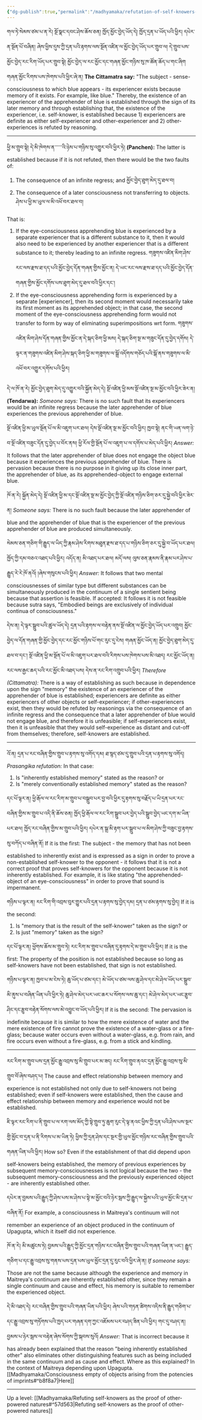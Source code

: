 ```yaml
---
{"dg-publish":true,"permalink":"/madhyamaka/refutation-of-self-knowers-as-the-basis-for-memory/"}
---
```


གལ་ཏེ་སེམས་ཙམ་པ་ན་རེ། སྔོ་སྣང་དབང་ཤེས་ཆོས་ཅན། ཁྱོད་མྱོང་བྱེད་ཡོད་དེ། ཁྱོད་དྲན་པ་ཡོད་པའི་ཕྱིར། དཔེར་ན་སྔོན་པོ་བཞིན། 
ཞེས་ཕྱིས་དུས་ཀྱི་དྲན་པའི་རྟགས་ལས་སྔོན་འཛིན་ལ་མྱོང་བྱེད་ཡོད་པར་གྲུབ་ལ། དེ་གྲུབ་པས་མྱོང་བྱེད་རང་རིག་ཡོད་པར་གྲུབ་སྟེ། 
མྱོང་བྱེད་ལ་རང་མྱོང་དང་གཞན་མྱོང་གཉིས་སུ་ཁ་ཚོན་ཆོད་པ་གང་ཞིག གཞན་མྱོང་རིགས་པས་ཁེགས་པའི་ཕྱིར་ཞེ་ན། 
**The Cittamatra say:** "The subject - sense-consciousness to which blue appears - its experiencer exists because memory of it exists. For example, like blue." Thereby, the existence of an experiencer of the apprehender of blue is established through the sign of its later memory and through establishing that, the existence of the experiencer, i.e. self-knower, is established because 1) experiencers are definite as either self-experiencer and other-experiencer and 2) other-experiences is refuted by reasoning.

---
ཕྱི་མ་གྲུབ་སྟེ། དེ་མི་ཁེགས་ན་་་་་་་འི་ཉེས་པ་གཉིས་སུ་འགྱུར་བའི་ཕྱིར་ཏེ།
**(Panchen):** The latter is established because if it is not refuted, then there would be the two faults of:
1. The consequence of an infinite regress; and མྱོང་བྱེད་ཐུག་མེད་དུ་ཐལ་བ།
2. The consequence of a later consciousness not transferring to objects. ཤེས་པ་ཕྱི་མ་ཡུལ་ལ་མི་འཕོ་བར་ཐལ་བ།

That is:
1. If the eye-consciousness apprehending blue is experienced by a separate experiencer that is a different substance to it, then it would also need to be experienced by another experiencer that is a different substance to it; thereby leading to an infinite regress. 
   གཟུགས་འཛིན་མིག་ཤེས་རང་ལས་རྫས་ཐ་དད་པའི་མྱོང་བྱེད་དོན་གཞན་གྱིས་མྱོང་ན། 
   དེ་ཡང་རང་ལས་རྫས་ཐ་དད་པའི་མྱོང་བྱེད་དོན་གཞན་གྱིས་མྱོང་དགོས་པས་ཐུག་མེད་དུ་ཐལ་བའི་ཕྱིར་དང༌།
2. If the eye-consciousness apprehending form is experienced by a separate [experiencer], then its second moment would necessarily take its first moment as its apprehended object; in that case, the second moment of the eye-consciousness apprehending form would not transfer to form by way of eliminating superimpositions wrt form. 
   གཟུགས་འཛིན་མིག་ཤེས་དོན་གཞན་གྱིས་མྱོང་ན་དེ་སྐད་ཅིག་ཕྱི་མས། དེ་སྐད་ཅིག་སྔ་མ་གཟུང་དོན་དུ་བྱེད་དགོས། 
   དེ་ལྟར་ན་གཟུགས་འཛིན་མིག་ཤེས་སྐད་ཅིག་ཕྱི་མ་གཟུགས་ལ་སྒྲོ་འདོགས་གཅོད་པའི་སྒོ་ནས་གཟུགས་ལ་མི་འཕོ་བར་འགྱུར་དགོས་པའི་ཕྱིར།

དེ་ལ་ཁོ་ན་རེ། མྱོང་བྱེད་ཐུག་མེད་དུ་འགྱུར་བའི་སྐྱོན་མེད་དེ། སྔོ་འཛིན་ཕྱི་མས་སྔོ་འཛིན་སྔ་མ་མྱོང་བའི་ཕྱིར་ཟེར་ན། 
**(Tendarwa):** *Someone says:* There is no such fault that its experiencers would be an infinite regress because the later apprehender of blue experiences the previous apprehender of blue.

སྔོ་འཛིན་ཕྱི་མ་ཡུལ་སྔོན་པོ་ལ་མི་འཇུག་པར་ཐལ། དེས་སྔོ་འཛིན་སྔ་མ་མྱོང་བའི་ཕྱིར། 
ཁྱབ་སྟེ། ནང་གི་ཡན་ལག་ཉེ་བ་སྔོ་འཛིན་བཟུང་དོན་དུ་བྱེད་པ་བོར་ནས། ཕྱི་རོལ་གྱི་སྔོན་པོ་ལ་འཇུག་པ་ལ་དགོས་པ་མེད་པའི་ཕྱིར།
*Answer:* It follows that the later apprehender of blue does not engage the object blue because it experiences the previous apprehender of blue.
There is pervasion because there is no purpose in it giving up its close inner part, the apprehender of blue, as its apprehended-object to engage external blue.

ཁོ་ན་རེ། སྐྱོན་མེད་དེ། སྔོ་འཛིན་ཕྱི་མ་དང་སྔོ་འཛིན་སྔ་མ་མྱོང་བྱེད་ཀྱི་སྔོ་འཛིན་གཉིས་ཅིག་ཅར་དུ་སྐྱེ་བའི་ཕྱིར་ཟེར་ན། 
*Someone says:* There is no such fault because the later apprehender of blue and the apprehender of blue that is the experiencer of the previous apprehender of blue are produced simultaneously.

སེམས་ཅན་གཅིག་གི་རྒྱུད་ལ་ཡིད་ཀྱི་རྣམ་ཤེས་རིགས་མཐུན་རྫས་ཐ་དད་པ་གཉིས་ཅིག་ཅར་དུ་སྐྱེ་བ་ཡོད་པར་ཐལ། ཁྱོད་ཀྱི་དམ་བཅའ་འཐད་པའི་ཕྱིར། 
འདོད་ན། མི་འཐད་པར་ཐལ། མདོ་ལས། ལུས་ཅན་རྣམས་ནི་རྣམ་པར་ཤེས་པ་རྒྱུད་རེ་རེ་ཁོ་ནའོ། །ཞེས་གསུངས་པའི་ཕྱིར།
*Answer:* It follows that two mental consciousnesses of similar type but different substances can be simultaneously produced in the continuum of a single sentient being because that assertion is feasible.
If accepted: It follows it is not feasible because sutra says, "Embodied beings are exclusively of individual continua of consciousness."

དེས་ན། དེ་ལྟར་སྒྲུབ་པའི་ཚུལ་ཡོད་དེ། དྲན་པའི་རྟགས་ལ་བརྟེན་ནས་སྔོ་འཛིན་ལ་མྱོང་བྱེད་ཡོད་པར་འགྲུབ། 
མྱོང་བྱེད་ལ་དོན་གཞན་གྱི་མྱོང་བྱེད་དང་རང་མྱོང་གཉིས་པོ་གང་རུང་དུ་ངེས། གཞན་མྱོང་ཡོད་ན། མྱོང་བྱེད་ཐུག་མེད་དུ་ཐལ་བ་དང༌། 
སྔོ་འཛིན་ཕྱི་མ་སྔོན་པོ་ལ་མི་འཇུག་པར་ཐལ་བའི་རིགས་པས་ཁེགས་པས་མི་འཐད། རང་མྱོང་ཡོད་ན། རང་ལས་རྒྱང་ཆད་པའི་རང་མྱོང་མི་འཐད་པས། 
དེས་ན་རང་རིག་འགྲུབ་པའི་ཕྱིར།
*Therefore (Cittamatra):* There is a way of establishing as such because in dependence upon the sign "memory" the existence of an experiencer of the apprehender of blue is established; experiencers are definite as either experiencers of other objects or self-experiencer; if other-experiencers exist, then they would be refuted by reasonings via the consequence of an infinite regress and the consequence that a later apprehender of blue would not engage blue, and therefore it is unfeasible; if self-experiencers exist, then it is unfeasible that they would self-experience as distant and cut-off from themselves; therefore, self-knowers are established.

---
འོ་ན། དྲན་པ་རང་བཞིན་གྱིས་གྲུབ་པ་རྟགས་སུ་འགོད་དམ། ཐ་སྙད་ཙམ་དུ་གྲུབ་པའི་དྲན་པ་རྟགས་སུ་འགོད།
*Prasangika refutation:* In that case:
1. Is "inherently established memory" stated as the reason? or 
2. Is "merely conventionally established memory" stated as the reason?

དང་པོ་ལྟར་ན། ཕྱི་རྒོལ་ལ་རང་རིག་མ་གྲུབ་པ་བསྒྲུབ་པར་བྱ་བའི་ཕྱིར་དུ་རྟགས་སུ་བརྗོད་པ་ཡི་དྲན་པར་རང་བཞིན་གྱིས་མ་གྲུབ་པ་འདི་ནི་ཆོས་ཅན། 
ཁྱོད་ཕྱི་རྒོལ་ལ་རང་རིག་སྒྲུབ་པར་བྱེད་པའི་སྒྲུབ་བྱེད་ཡང་དག་མ་ཡིན་པར་ཐལ། ཁྱོད་རང་བཞིན་གྱིས་མ་གྲུབ་པའི་ཕྱིར། 
དཔེར་ན་སྒྲ་མི་རྟག་པར་སྒྲུབ་པ་ལ་མིག་ཤེས་ཀྱི་བཟུང་བྱ་རྟགས་སུ་བཀོད་པ་བཞིན་ནོ།
If it is the first: The subject - the memory that has not been established to inherently exist and is expressed as a sign in order to prove a non-established self-knower to the opponent - it follows that it is not a correct proof that proves self-knowers for the opponent because it is not inherently established. For example, it is like stating "the apprehended-object of an eye-consciousness" in order to prove that sound is impermanent.

གཉིས་པ་ལྟར་ན། རང་རིག་གི་འབྲས་བུར་གྱུར་པའི་དྲན་པ་རྟགས་སུ་བྱེད་དམ། དྲན་པ་ཙམ་རྟགས་སུ་བྱེད།
If it is the second:
1. Is "memory that is the result of the self-knower" taken as the sign? or
2. Is just "memory" taken as the sign?

དང་པོ་ལྟར་ན། ཕྱོགས་ཆོས་མ་གྲུབ་ཏེ། རང་རིག་མ་གྲུབ་པ་བཞིན་དུ་རྟགས་དེ་མ་གྲུབ་པའི་ཕྱིར།
If it is the first: The property of the position is not established because so long as self-knowers have not been established, that sign is not established.

གཉིས་པ་ལྟར་ན། ཁྱབ་པ་མ་ངེས་ཏེ། ཆུ་ཡོད་པ་ཙམ་དང་། མེ་ཡོད་པ་ཙམ་ལས་ཆུ་ཤེལ་དང་མེ་ཤེལ་ཡོད་པར་སྒྲུབ་མི་ནུས་པ་བཞིན་ཡིན་པའི་ཕྱིར་ཏེ། 
ཆུ་ཤེལ་མེད་པར་ཡང་ཆར་པ་སོགས་ལས་ཆུ་དང་། མེ་ཤེལ་མེད་པར་ཡང་རྩུབ་ཤིང་དང་རྩུབ་བརྟེན་སོགས་ལས་མེ་འབྱུང་བ་ཡོད་པའི་ཕྱིར། 
If it is the second: The pervasion is indefinite because it is similar to how the mere existence of water and the mere existence of fire cannot prove the existence of a water-glass or a fire-glass; because water occurs even without a water-glass, e.g. from rain, and fire occurs even without a fire-glass, e.g. from a stick and kindling.

---
རང་རིག་མ་གྲུབ་པས་དྲན་མྱོང་རྒྱུ་འབྲས་སུ་མི་གྲུབ་པར་མ་ཟད། རང་རིག་གྲུབ་ནའང་དྲན་མྱོང་རྒྱུ་འབྲས་སུ་མི་གྲུབ་བོ་ཞེས་བཤད་པ།
The cause and effect relationship between memory and experience is not established not only due to self-knowers not being established; even if self-knowers were established, then the cause and effect relationship between memory and experience would not be established.

ཇི་ལྟར་རང་རིག་པ་ནི་གྲུབ་པ་ལ་རག་ལས་མོད་ཀྱི་སྟེ་གྲུབ་ཏུ་ཆུག་རུང་དེ་ལྟ་ནའང་ཕྱིས་ཀྱི་དྲན་པའི་ཤེས་པས་སྔར་གྱི་མྱོང་བ་དྲན་པ་ནི་རིགས་པ་མ་ཡིན་ཏེ། 
ཕྱིས་ཀྱི་དྲན་ཤེས་དང་སྔར་གྱི་ཡུལ་མྱོང་གཉིས་རང་བཞིན་གྱིས་གྲུབ་པའི་གཞན་ཡིན་པའི་ཕྱིར།
How so? Even if the establishment of that did depend upon self-knowers being established, the memory of previous experiences by subsequent memory-consciousnesses is not logical because the two - the subsequent memory-consciousness and the previously experienced object - are inherently established other.

དཔེར་ན་བྱམས་པའི་རྒྱུད་ཀྱི་ཤེས་པས་མ་ཤེས་པ་སྟེ་མ་མྱོང་བའི་ཉེར་སྦས་ཀྱི་རྒྱུད་ལ་སྐྱེས་པའི་ཡུལ་མྱོང་མི་དྲན་པ་བཞིན་ནོ།
For example, a consciousness in Maitreya's continuum will not remember an experience of an object produced in the continuum of Upagupta, which it itself did not experience.

ཁོ་ན་རེ། མི་མཚུངས་ཏེ། བྱམས་པའི་རྒྱུད་ཀྱི་མྱོང་དྲན་གཉིས་རང་བཞིན་གྱིས་གྲུབ་པའི་གཞན་ཡིན་ན་ཡང་། 
རྒྱུད་གཅིག་པ་དང་རྒྱུ་འབྲས་སུ་གནས་པས་དྲན་པས་ཡུལ་མྱོང་དྲན་དུ་རུང་བའི་ཕྱིར་ཞེ་ན།
*If someone says:* Those are not the same because although the experience and memory in Maitreya's continuum are inherently established other, since they remain a single continuum and cause and effect, his memory is suitable to remember the experienced object.

དེ་མི་འཐད་དེ། རང་བཞིན་གྱིས་གྲུབ་པའི་གཞན་ཡིན་པའི་ཕྱིར། ཞེས་པའི་གཏན་ཚིགས་འདིས་ནི་རྒྱུད་གཅིག་པ་དང་རྒྱུ་འབྲས་སུ་གཏོགས་པའི་ཁྱད་པར་གཞན་དག་ཀྱང་འཇོམས་པར་བཤད་ཟིན་པའི་ཕྱིར། གང་དུ་བཤད་ན། བྱམས་པ་ཉེར་སྦས་ལ་བརྟེན་ཞེས་སོགས་ཀྱི་སྐབས་སུའོ།
*Answer:* That is incorrect because it has already been explained that the reason "being inherently established other" also eliminates other distinguishing features such as being included in the same continuum and as cause and effect.
Where as this explained? In the context of Maitreya depending upon Upagupta. [[Madhyamaka/Consciousness empty of objects arising from the potencies of imprints#^b8f8a7\|Here]]



---
Up a level: [[Madhyamaka/Refuting self-knowers as the proof of other-powered natures#^57d563\|Refuting self-knowers as the proof of other-powered natures]]